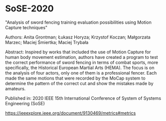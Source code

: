 # SoSE-2020

"Analysis of sword fencing training evaluation possibilities using Motion Capture techniques"

Authors: Anita Grontman; Łukasz Horyza; Krzystof Koczan; Małgorzata Marzec; Maciej Śmiertka; Maciej Trybała

Abstract:
Inspired by works that included the use of Motion Capture for human body movement estimation, authors have created a program to test the correct performance of sword fencing in terms of combat sports, more specifically, the Historical European Martial Arts (HEMA). The focus is on the analysis of four actors, only one of them is a professional fencer. Each made the same motions that were recorded by the MoCap system to determine the pattern of the correct cut and show the mistakes made by amateurs.

Published in: 2020 IEEE 15th International Conference of System of Systems Engineering (SoSE)

https://ieeexplore.ieee.org/document/9130469/metrics#metrics
